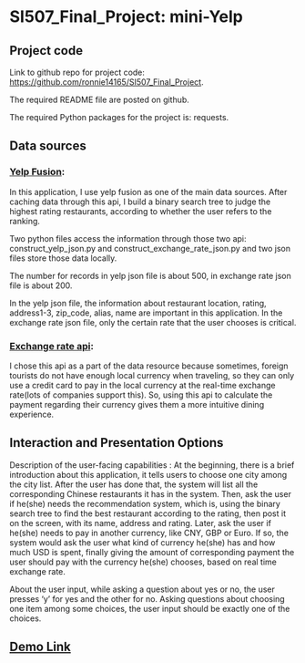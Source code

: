 # SI507_Final_Project: mini-Yelp

## Project code
Link to github repo for project code: https://github.com/ronnie14165/SI507_Final_Project.   

The required README file are posted on github.    

The required Python packages for the project is: requests. 

## Data sources
### [Yelp Fusion](https://fusion.yelp.com/):
In this application, I use yelp fusion as one of the main data sources. After caching data through this api, I build a binary search tree to judge the highest rating restaurants, according to whether the user refers to the ranking.    

Two python files access the information through those two api: construct_yelp_json.py and construct_exchange_rate_json.py and two json files store those data locally.       


The number for records in yelp json file is about 500, in exchange rate json file is about 200.      


In the yelp json file, the information about restaurant location, rating, address1-3, zip_code, alias, name are important in this application. In the exchange rate json file, only the certain rate that the user chooses is critical.  




### [Exchange rate api](https://www.exchangerate-api.com/):
I chose this api as a part of the data resource because sometimes, foreign tourists do not have enough local currency when traveling, so they can only use a credit card to pay in the local currency at the real-time exchange rate(lots of companies support this). So, using this api to calculate the payment regarding their currency gives them a more intuitive dining experience.

## Interaction and Presentation Options
Description of the user-facing capabilities : At the beginning, there is a brief introduction about this application, it tells users to choose one city among the city list. After the user has done that, the system will list all the corresponding Chinese restaurants it has in the system. Then, ask the user if he(she) needs the recommendation system, which is, using the binary search tree to find the best restaurant according to the rating, then post it on the screen, with its name, address and rating. Later, ask the user if he(she) needs to pay in another currency, like CNY, GBP or Euro. If so, the system would ask the user what kind of currency he(she) has and how much USD is spent, finally giving the amount of corresponding payment the user should pay with the currency he(she) chooses, based on real time exchange rate.    

About the user input, while asking a question about yes or no, the user presses ‘y’ for yes and the other for no. Asking questions about choosing one item among some choices, the user input should be exactly one of the choices.

## [Demo Link](https://youtu.be/uIMw8ALP_9Q)

